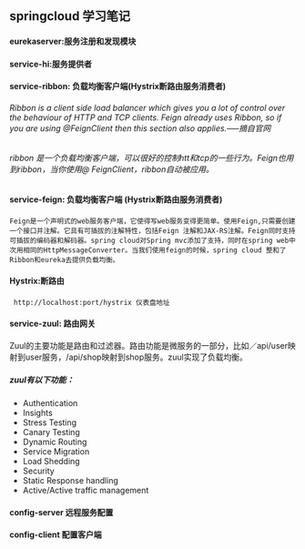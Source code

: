 springcloud 学习笔记
------------------------------
#### eurekaserver:服务注册和发现模块
#### service-hi:服务提供者
#### service-ribbon: 负载均衡客户端(Hystrix断路由服务消费者)
###### Ribbon is a client side load balancer which gives you a lot of control over the behaviour of HTTP and TCP clients. Feign already uses Ribbon, so if you are using @FeignClient then this section also applies.—–摘自官网
###### ribbon 是一个负载均衡客户端，可以很好的控制htt和tcp的一些行为。Feign也用到ribbon，当你使用@ FeignClient，ribbon自动被应用。
#### service-feign: 负载均衡客户端 (Hystrix断路由服务消费者)
`Feign是一个声明式的web服务客户端，它使得写web服务变得更简单。使用Feign,只需要创建一个接口并注解。它具有可插拔的注解特性，包括Feign 注解和JAX-RS注解。Feign同时支持可插拔的编码器和解码器。spring cloud对Spring mvc添加了支持，同时在spring web中次用相同的HttpMessageConverter。当我们使用feign的时候，spring cloud 整和了Ribbon和eureka去提供负载均衡。`
#### Hystrix:断路由
` http://localhost:port/hystrix 仪表盘地址`

#### service-zuul: 路由网关
Zuul的主要功能是路由和过滤器。路由功能是微服务的一部分，比如／api/user映射到user服务，/api/shop映射到shop服务。zuul实现了负载均衡。

##### zuul有以下功能：
- Authentication
- Insights
- Stress Testing
- Canary Testing
- Dynamic Routing
- Service Migration
- Load Shedding
- Security
- Static Response handling
- Active/Active traffic management

#### config-server 远程服务配置

#### config-client 配置客户端
